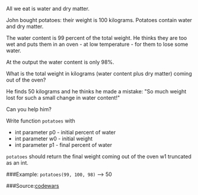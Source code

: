 All we eat is water and dry matter.

John bought potatoes: their weight is 100 kilograms. Potatoes contain water and dry matter.

The water content is 99 percent of the total weight. He thinks they are too wet and puts them in an oven - at low temperature - for them to lose some water.

At the output the water content is only 98%.

What is the total weight in kilograms (water content plus dry matter) coming out of the oven?

He finds 50 kilograms and he thinks he made a mistake: "So much weight lost for such a small change in water content!"

Can you help him?

Write function `potatoes` with

* int parameter p0 - initial percent of water
* int parameter w0 - initial weight 
* int parameter p1 - final percent of water 

`potatoes` should return the final weight coming out of the oven w1 truncated as an int.

###Example:
`potatoes(99, 100, 98)` --> 50

###Source:[codewars](https://www.codewars.com/kata/58ce8725c835848ad6000007)  
